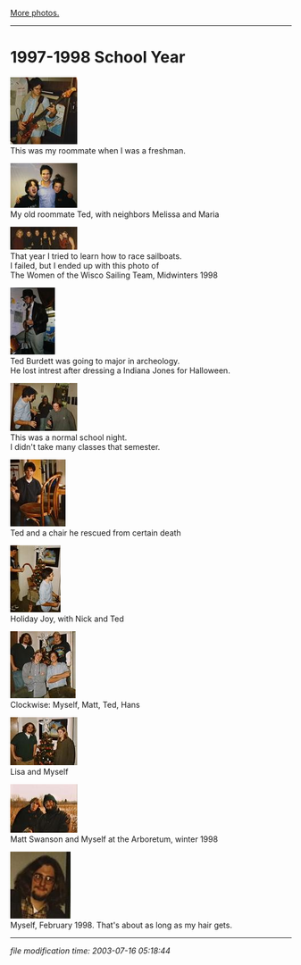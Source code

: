 [More photos.](/p/photos/)

* * *

1997-1998 School Year
=====================

[![](/photos/thumb/1997-madison-nopants.jpg)](/photos/1997-madison-nopants.jpg)  
This was my roommate when I was a freshman.

[![](/photos/thumb/1997-madison-ted.jpg)](/photos/1997-madison-ted.jpg)  
My old roommate Ted, with neighbors Melissa and Maria

[![](/photos/thumb/1997-madison-sailgirls.jpg)](/photos/1997-madison-sailgirls.jpg)  
That year I tried to learn how to race sailboats.  
I failed, but I ended up with this photo of  
The Women of the Wisco Sailing Team, Midwinters 1998

[![](/photos/thumb/1997-madison-tedrones.jpg)](/photos/1997-madison-tedrones.jpg)  
Ted Burdett was going to major in archeology.  
He lost intrest after dressing a Indiana Jones for Halloween.

[![](/photos/thumb/1997-madison-tedmaria.jpg)](/photos/1997-madison-tedmaria.jpg)  
This was a normal school night.  
I didn't take many classes that semester.

[![](/photos/thumb/1997-madison-chair.jpg)](/photos/1997-madison-chair.jpg)  
Ted and a chair he rescued from certain death

[![](/photos/thumb/1997-madison-christmas.jpg)](/photos/1997-madison-christmas.jpg)  
Holiday Joy, with Nick and Ted

[![](/photos/thumb/1997-madison-dervier.jpg)](/photos/1997-madison-dervier.jpg)  
Clockwise: Myself, Matt, Ted, Hans

[![](/photos/thumb/1997-madison-lisahal.jpg)](/photos/1997-madison-lisahal.jpg)  
Lisa and Myself

[![](/photos/thumb/1997-madison-matthal.jpg)](/photos/1997-madison-matthal.jpg)  
Matt Swanson and Myself at the Arboretum, winter 1998

[![](/photos/thumb/1997-madison-hal_lnhr.jpg)](/photos/1997-madison-hal_lnhr.jpg)  
Myself, February 1998. That's about as long as my hair gets.

* * *

<div class="rightside"><em>file modification time: 2003-07-16 05:18:44</em></div>

